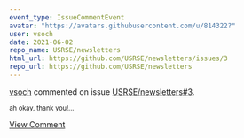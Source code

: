 ```yaml
---
event_type: IssueCommentEvent
avatar: "https://avatars.githubusercontent.com/u/814322?"
user: vsoch
date: 2021-06-02
repo_name: USRSE/newsletters
html_url: https://github.com/USRSE/newsletters/issues/3
repo_url: https://github.com/USRSE/newsletters
---
```


<a href='https://github.com/vsoch' target='_blank'>vsoch</a> commented on issue <a href='https://github.com/USRSE/newsletters/issues/3' target='_blank'>USRSE/newsletters#3</a>.

<small>ah okay, thank you!...</small>

<a href='https://github.com/USRSE/newsletters/issues/3' target='_blank'>View Comment</a>